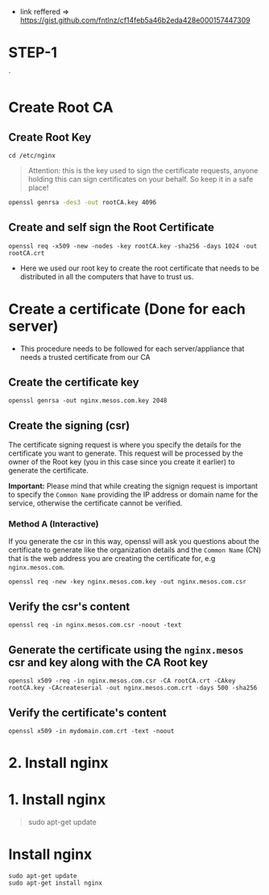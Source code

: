 
* link reffered => https://gist.github.com/fntlnz/cf14feb5a46b2eda428e000157447309
 # STEP-1
 `


 # Create Root CA 

 ## Create Root Key

 ```
 cd /etc/nginx
 ```
 > Attention: this is the key used to sign the certificate requests, anyone holding this can sign certificates on your behalf. So keep it in a safe place!
 ```bash
 openssl genrsa -des3 -out rootCA.key 4096
 ```

 ## Create and self sign the Root Certificate

 ```
 openssl req -x509 -new -nodes -key rootCA.key -sha256 -days 1024 -out rootCA.crt
 ```
 * Here we used our root key to create the root certificate that needs to be distributed in all the computers that have to trust us.


 # Create a certificate (Done for each server)

 * This procedure needs to be followed for each server/appliance that needs a trusted certificate from our CA

 ## Create the certificate key

 ```
 openssl genrsa -out nginx.mesos.com.key 2048
 ```

 ## Create the signing  (csr)

 The certificate signing request is where you specify the details for the certificate you want to generate.
 This request will be processed by the owner of the Root key (you in this case since you create it earlier) to generate the certificate.

 **Important:** Please mind that while creating the signign request is important to specify the `Common Name` providing the IP address or domain name for the service, otherwise the certificate cannot be verified.


 ### Method A (Interactive)

 If you generate the csr in this way, openssl will ask you questions about the certificate to generate like the organization details and the `Common Name` (CN) that is the web address you are creating the certificate for, e.g `nginx.mesos.com`.

 ```
 openssl req -new -key nginx.mesos.com.key -out nginx.mesos.com.csr
 ```


 ## Verify the csr's content

 ```
 openssl req -in nginx.mesos.com.csr -noout -text
 ```

 ## Generate the certificate using the `nginx.mesos` csr and key along with the CA Root key

 ```
 openssl x509 -req -in nginx.mesos.com.csr -CA rootCA.crt -CAkey rootCA.key -CAcreateserial -out nginx.mesos.com.crt -days 500 -sha256
 ```

 ## Verify the certificate's content

 ```
 openssl x509 -in mydomain.com.crt -text -noout
 ```

 # 2. Install nginx
 # 1. Install nginx


 > sudo apt-get update

# Install nginx

```
sudo apt-get update
sudo apt-get install nginx
```


